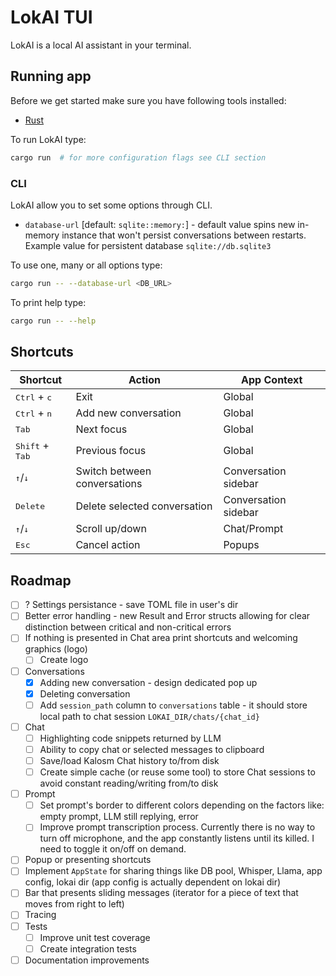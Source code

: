 # LokAI TUI

LokAI is a local AI assistant in your terminal.

## Running app

Before we get started make sure you have following tools installed:

-   [Rust](https://www.rust-lang.org/tools/install)

To run LokAI type:

```bash
cargo run  # for more configuration flags see CLI section
```

### CLI

LokAI allow you to set some options through CLI.

-   `database-url` [default: `sqlite::memory:`] - default value spins new in-memory instance that won't persist conversations between restarts. Example value for persistent database `sqlite://db.sqlite3`

To use one, many or all options type:

```bash
cargo run -- --database-url <DB_URL>
```

To print help type:

```bash
cargo run -- --help
```

## Shortcuts

| Shortcut                          | Action                       | App Context          |
| --------------------------------- | ---------------------------- | -------------------- |
| <kbd>Ctrl</kbd> + <kbd>c</kbd>    | Exit                         | Global               |
| <kbd>Ctrl</kbd> + <kbd>n</kbd>    | Add new conversation         | Global               |
| <kbd>Tab</kbd>                    | Next focus                   | Global               |
| <kbd>Shift</kbd> + <kbd>Tab</kbd> | Previous focus               | Global               |
| <kbd>↑</kbd>/<kbd>↓</kbd>         | Switch between conversations | Conversation sidebar |
| <kbd>Delete</kbd>                 | Delete selected conversation | Conversation sidebar |
| <kbd>↑</kbd>/<kbd>↓</kbd>         | Scroll up/down               | Chat/Prompt          |
| <kbd>Esc</kbd>                    | Cancel action                | Popups               |

## Roadmap

-   [ ] ? Settings persistance - save TOML file in user's dir
-   [ ] Better error handling - new Result and Error structs allowing for clear distinction between critical and non-critical errors
-   [ ] If nothing is presented in Chat area print shortcuts and welcoming graphics (logo)
    -   [ ] Create logo
-   [ ] Conversations
    -   [x] Adding new conversation - design dedicated pop up
    -   [x] Deleting conversation
    -   [ ] Add `session_path` column to `conversations` table - it should store local path to chat session `LOKAI_DIR/chats/{chat_id}`
-   [ ] Chat
    -   [ ] Highlighting code snippets returned by LLM
    -   [ ] Ability to copy chat or selected messages to clipboard
    -   [ ] Save/load Kalosm Chat history to/from disk
    -   [ ] Create simple cache (or reuse some tool) to store Chat sessions to avoid constant reading/writing from/to disk
-   [ ] Prompt
    -   [ ] Set prompt's border to different colors depending on the factors like: empty prompt, LLM still replying, error
    -   [ ] Improve prompt transcription process. Currently there is no way to turn off microphone, and the app constantly listens until its killed. I need to toggle it on/off on demand.
-   [ ] Popup or presenting shortcuts
-   [ ] Implement `AppState` for sharing things like DB pool, Whisper, Llama, app config, lokai dir (app config is actually dependent on lokai dir)
-   [ ] Bar that presents sliding messages (iterator for a piece of text that moves from right to left)
-   [ ] Tracing
-   [ ] Tests
    -   [ ] Improve unit test coverage
    -   [ ] Create integration tests
-   [ ] Documentation improvements
